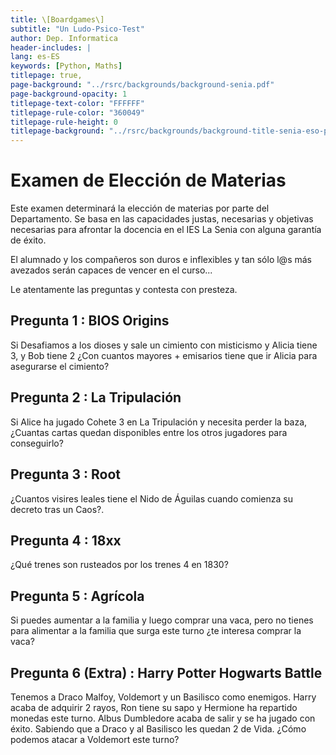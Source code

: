 ```yaml
---
title: \[Boardgames\]
subtitle: "Un Ludo-Psico-Test"
author: Dep. Informatica
header-includes: |
lang: es-ES
keywords: [Python, Maths]
titlepage: true,
page-background: "../rsrc/backgrounds/background-senia.pdf"
page-background-opacity: 1
titlepage-text-color: "FFFFFF"
titlepage-rule-color: "360049"
titlepage-rule-height: 0
titlepage-background: "../rsrc/backgrounds/background-title-senia-eso-python.pdf"
---
```


# Examen de Elección de Materias

Este examen determinará la elección de materias por parte del Departamento. Se basa en las capacidades justas, necesarias y objetivas necesarias para afrontar la 
docencia en el IES La Senia con alguna garantía de éxito.

El alumnado y los compañeros son duros e inflexibles y tan sólo l@s más avezados serán capaces de vencer en el curso...

Le atentamente las preguntas y contesta con presteza.

## Pregunta 1 : BIOS Origins

Si Desafiamos a los dioses y sale un cimiento con misticismo y Alicia tiene 3, y Bob tiene 2 ¿Con cuantos mayores + emisarios tiene que ir Alicia para asegurarse el cimiento?

## Pregunta 2 : La Tripulación

Si Alice ha jugado Cohete 3 en La Tripulación y necesita perder la baza, ¿Cuantas cartas quedan disponibles entre los  otros jugadores para conseguirlo?

## Pregunta 3 : Root

¿Cuantos visires leales tiene el Nido de Águilas cuando comienza su decreto tras un Caos?.

## Pregunta 4 : 18xx

¿Qué trenes son rusteados por los trenes 4 en 1830?

## Pregunta 5 : Agrícola 

Si puedes aumentar a la familia y luego comprar una vaca, pero no tienes para alimentar a la familia que surga este turno ¿te interesa comprar la vaca?

## Pregunta 6 (Extra) : Harry Potter Hogwarts Battle

Tenemos a Draco Malfoy, Voldemort y un Basilisco como enemigos. Harry acaba de adquirir 2 rayos, Ron tiene su sapo y Hermione ha repartido monedas este turno. Albus Dumbledore acaba de salir y se ha jugado con éxito. Sabiendo que a Draco y al Basilisco les quedan 2 de Vida. ¿Cómo podemos atacar a Voldemort este turno?